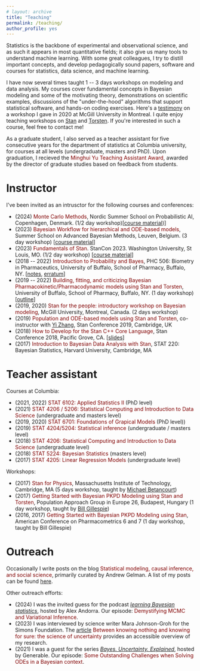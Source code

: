 ```yaml
---
# layout: archive
title: "Teaching"
permalink: /teaching/
author_profile: yes
---
```


Statistics is the backbone of experimental and observational science, and as such it appears in most quantitative fields; it also give us many tools to understand machine learning. With some great colleagues, I try to distill important concepts, and develop pedagogically sound papers, software and courses for statistics, data science, and machine learning.

I have now several times taught 1 -- 3 days workshops on modeling and data analysis.
My courses cover fundamental concepts in Bayesian modeling and some of the motivating theory, demonstrations on scientific examples, discussions of the "under-the-hood" algorithms that support statistical software, and hands-on coding exercises.
Here's a [testimony](https://statmodeling.stat.columbia.edu/2020/08/19/i-just-wanted-to-say-that-for-the-first-time-in-three-4-years-of-efforts-i-have-a-way-to-estimate-my-model/) on a workshop I gave in 2020 at McGill University in Montreal.
I quite enjoy teaching workshops on [Stan](https://mc-stan.org/) and [Torsten](https://github.com/metrumresearchgroup/Torsten). If you're interested in such a course, feel free to contact me!

As a graduate student, I also served as a teacher assistant for five consecutive years for the department of statistics at Columbia university, for courses at all levels (undergraduate, masters and PhD).
Upon graduation, I recieved the <span style="color:maroon">Minghui Yu Teaching Assistant Award</span>, awarded by the director of graduate studies based on feedback from students. 


# Instructor

I've been invited as an intrusctor for the following courses and conferences:

* (2024) <span style="color:maroon">Monte Carlo Methods</span>, Nordic Summer School on Probabilistic AI, Copenhagen, Denmark. (1/2 day workshop)[[course material](https://github.com/probabilisticai/nordic-probai-2024/tree/main/day4/Charles%20Margoissan))]
* (2023) <span style="color:maroon">Bayesian Workflow for hierarchical and ODE-based models</span>, Summer School on Advanced Bayesian Methods, Leuven, Belgium. (3 day workshop) [[course material](https://github.com/charlesm93/stanTutorial/tree/main/Leuven_summer_school2023)]
* (2023) <span style="color:maroon">Fundamentals of Stan</span>. StanCon 2023. Washington University, St Louis, MO. (1/2 day workshop) [[course material](https://github.com/charlesm93/stanTutorial/tree/main/StanCon2023)]
* (2018 -- 2022) <span style="color:maroon">Introduction to Probability and Bayes</span>, PHC 506: Biometry in Pharmaceutics, University of Buffalo, School of Pharmacy, Buffalo, NY. [[notes](http://charlesm93.github.io/files/Prob&Bayes.pdf), [erratum](http://charlesm93.github.io/files/notes_erratum.pdf)]
* (2019 -- 2022) <span style="color:maroon">Building, fitting, and criticizing Bayesian Pharmacokinetic/Pharmacodynamic models using Stan and Torsten</span>, University of Buffalo, School of Pharmacy, Buffalo, NY. (1 day workshop) [[outline](http://charlesm93.github.io/files/outline-torsten_workshop.pdf)]
* (2019, 2020) <span style="color:maroon">Stan for the people: introductory workshop on Bayesian modeling</span>, McGill University,
Montreal, Canada. (2 days workshop)
* (2019) <span style="color:maroon">Population and ODE-based models using Stan and Torsten</span>,
co-instructor with [Yi Zhang](https://metrumrg.com/team_member/yi-zhang-ph-d/), Stan Conference 2019, Cambridge, UK
* (2018) <span style="color:maroon">How to Develop for the Stan C++ Core Language</span>, Stan Conference 2018, Pacific Grove, CA. [[slides](https://github.com/charlesm93/presentations-and-writing/blob/master/StanCon2018_tutorial/Roadmap.pdf)]
* (2017) <span style="color:maroon">Introduction to Bayesian Data Analysis with Stan</span>, STAT 220: Bayesian Statistics, Harvard University, Cambridge, MA

# Teacher assistant

Courses at Columbia:

* (2021, 2022) <span style="color:maroon">STAT 6102: Applied Statistics II</span> (PhD level)
* (2021) <span style="color:maroon">STAT 4206 / 5206: Statistical Computing and Introduction to Data Science</span> (undergraduate and masters level)
* (2019, 2020) <span style="color:maroon">STAT 6701: Foundations of Grapical Models</span> (PhD level))
* (2019) <span style="color:maroon">STAT 4204/5204: Statistical inference</span> (undergraduate / masters level)
* (2018) <span style="color:maroon">STAT 4206: Statistical Computing and Introduction to Data Science</span> (undergraduate level)
* (2018) <span style="color:maroon">STAT 5224: Bayesian Statistics</span> (masters level)
* (2017) <span style="color:maroon">STAT 4205: Linear Regression Models</span> (undergraduate level)

Workshops:

* (2017) <span style="color:maroon">Stan for Physics</span>, Massachusetts Institute of Technology, Cambridge, MA
(5 days workshop, taught by [Michael Betancourt](https://betanalpha.github.io))
* (2017) <span style="color:maroon">Getting Started with Bayesian PKPD Modeling using Stan and Torsten</span>, Population Approach Group in Europe 26, Budapest, Hungary (1 day workshop, taught by [Bill Gillespie](https://metrumrg.com/team_member/william-r-gillespie-ph-d/))
* (2016, 2017) <span style="color:maroon">Getting Started with Bayesian PKPD Modeling using Stan</span>, American Conference on Pharmacometrics 6 and 7 (1 day workshop, taught by Bill Gillespie)

# Outreach

Occasionally I write posts on the blog <span style="color:maroon">Statistical modeling, causal inference, and social science</span>, primarily curated by Andrew Gelman. A list of my posts can be found [here](https://statmodeling.stat.columbia.edu/author/charles/).

Other outreach efforts:

* (2024) I was the invited guess for the podcast [_learning Bayesian statistics_](https://learnbayesstats.com/episode/90-demystifying-mcmc-variational-inference-charles-margossian/), hosted by Alex Andorra. Our episode: <span style="color:maroon">Demystifying MCMC and Variational Inference</span>.
* (2023) I was interviewed by science writer Mara Johnson-Groh for the Simons Foundation. The [article](https://www.simonsfoundation.org/2023/06/12/between-knowing-nothing-and-knowing-for-sure-the-science-of-uncertainty/) <span style="color:maroon">Between knowing nothing and knowing for sure: the science of uncertainty</span> provides an accessible overview of my research.
* (2021) I was a guest for the series [_Bayes. Uncertainty. Explained_](https://www.youtube.com/watch?v=hsNvClBFhcY), hosted by Generable. Our episode: <span style="color:maroon">Some Outstanding Challenges when Solving ODEs in a Bayesian context</span>.

<!---->
<!--Currently I'm writing chapters for the upcoming textbook _Bayesian Workflow_; an early outline of this work exists as a [preprint](https://arxiv.org/abs/2011.01808).-->
